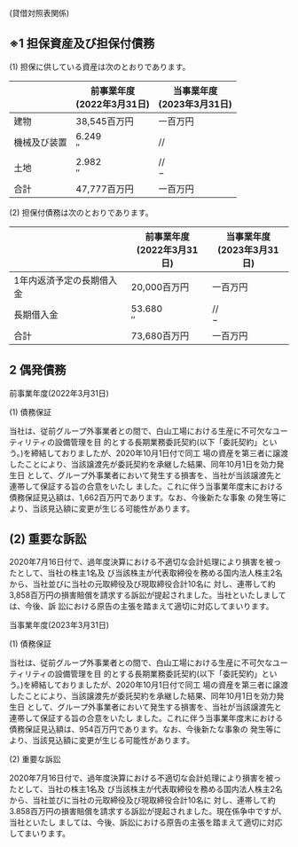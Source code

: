 (貸借対照表関係)

## ※1 担保資産及び担保付債務

(1) 担保に供している資産は次のとおりであります。

|        | 前事業年度<br>(2022年3月31日)   | 当事業年度<br>(2023年3月31日) |
|--------|-------------------------|-----------------------|
| 建物     | 38,545百万円               | 一百万円                  |
| 機械及び装置 | 6.249<br>$\prime\prime$ | //                    |
| 土地     | 2.982<br>$\prime\prime$ | //<br>$-$             |
| 合計     | 47,777百万円               | 一百万円                  |

(2) 担保付債務は次のとおりであります。

|               | 前事業年度<br>(2022年3月31日)    | 当事業年度<br>(2023年3月31日) |
|---------------|--------------------------|-----------------------|
| 1年内返済予定の長期借入金 | 20,000百万円                | 一百万円                  |
| 長期借入金         | 53.680<br>$\prime\prime$ | //<br>$-$             |
| 合計            | 73,680百万円                | 一百万円                  |

## 2 偶発債務

前事業年度(2022年3月31日)

(1) 債務保証

当社は、従前グループ外事業者との間で、白山工場における生産に不可欠なユーティリティの設備管理を目 的とする長期業務委託契約(以下「委託契約」という。)を締結しておりましたが、2020年10月1日付で同工 場の資産を第三者に譲渡したことにより、当該譲渡先が委託契約を承継した結果、同年10月1日を効力発生日 として、グループ外事業者において発生する損害を、当社が当該譲渡先と連帯して保証する旨の合意をいたし ました。これに伴う当事業年度末における債務保証見込額は、1,662百万円であります。なお、今後新たな事象 の発生等により、当該見込額に変更が生じる可能性があります。

## (2) 重要な訴訟

2020年7月16日付で、過年度決算における不適切な会計処理により損害を被ったとして、当社の株主1名及 び当該株主が代表取締役を務める国内法人株主2名から、当社並びに当社の元取締役及び現取締役合計10名に 対し、連帯して約3,858百万円の損害賠償を請求する訴訟が提起されました。当社といたしましては、今後、訴 訟における原告の主張を踏まえて適切に対応してまいります。

当事業年度(2023年3月31日)

(1) 債務保証

当社は、従前グループ外事業者との間で、白山工場における生産に不可欠なユーティリティの設備管理を目 的とする長期業務委託契約(以下「委託契約」という。)を締結しておりましたが、2020年10月1日付で同工 場の資産を第三者に譲渡したことにより、当該譲渡先が委託契約を承継した結果、同年10月1日を効力発生日 として、グループ外事業者において発生する損害を、当社が当該譲渡先と連帯して保証する旨の合意をいたし ました。これに伴う当事業年度末における債務保証見込額は、954百万円であります。なお、今後新たな事象の 発生等により、当該見込額に変更が生じる可能性があります。

(2) 重要な訴訟

2020年7月16日付で、過年度決算における不適切な会計処理により損害を被ったとして、当社の株主1名及 び当該株主が代表取締役を務める国内法人株主2名から、当社並びに当社の元取締役及び現取締役合計10名に 対し、連帯して約3.858百万円の損害賠償を請求する訴訟が提起されました。現在係争中ですが、当社といたし ましては、今後、訴訟における原告の主張を踏まえて適切に対応してまいります。